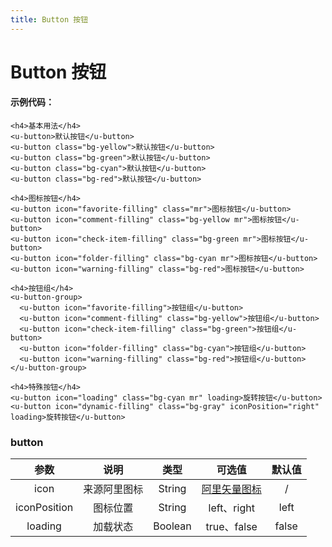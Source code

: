 ```yaml
---
title: Button 按钮
---
```

# Button 按钮

<ClientOnly>
<buttons/>
</ClientOnly>

#### 示例代码：

```vue
<h4>基本用法</h4>
<u-button>默认按钮</u-button>
<u-button class="bg-yellow">默认按钮</u-button>
<u-button class="bg-green">默认按钮</u-button>
<u-button class="bg-cyan">默认按钮</u-button>
<u-button class="bg-red">默认按钮</u-button>

<h4>图标按钮</h4>
<u-button icon="favorite-filling" class="mr">图标按钮</u-button>
<u-button icon="comment-filling" class="bg-yellow mr">图标按钮</u-button>
<u-button icon="check-item-filling" class="bg-green mr">图标按钮</u-button>
<u-button icon="folder-filling" class="bg-cyan mr">图标按钮</u-button>
<u-button icon="warning-filling" class="bg-red">图标按钮</u-button>

<h4>按钮组</h4>
<u-button-group>
  <u-button icon="favorite-filling">按钮组</u-button>
  <u-button icon="comment-filling" class="bg-yellow">按钮组</u-button>
  <u-button icon="check-item-filling" class="bg-green">按钮组</u-button>
  <u-button icon="folder-filling" class="bg-cyan">按钮组</u-button>
  <u-button icon="warning-filling" class="bg-red">按钮组</u-button>
</u-button-group>

<h4>特殊按钮</h4>
<u-button icon="loading" class="bg-cyan mr" loading>旋转按钮</u-button>
<u-button icon="dynamic-filling" class="bg-gray" iconPosition="right" loading>旋转按钮</u-button>
```

### button
|参数| 说明 |  类型  | 可选值 | 默认值 |
| :-------------: |:-------------:| :-----:|:-----:|:-----:|
| icon | 来源阿里图标 |    String | [阿里矢量图标](https://www.iconfont.cn/collections/detail?spm=a313x.7781069.1998910419.d9df05512&cid=22664) | /
|iconPosition|图标位置|String|left、right|left
| loading      | 加载状态      |  Boolean |true、false| false
